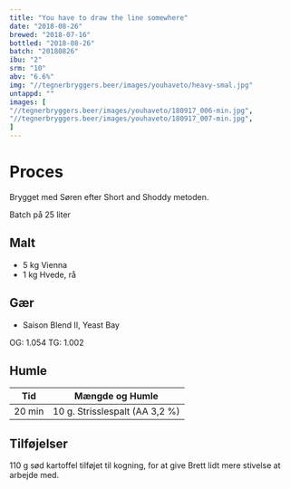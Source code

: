 ```yaml
---
title: "You have to draw the line somewhere"
date: "2018-08-26"
brewed: "2018-07-16"
bottled: "2018-08-26"
batch: "20180826"
ibu: "2"
srm: "10"
abv: "6.6%"
img: "//tegnerbryggers.beer/images/youhaveto/heavy-smal.jpg"
untappd: ""
images: [
"//tegnerbryggers.beer/images/youhaveto/180917_006-min.jpg",
"//tegnerbryggers.beer/images/youhaveto/180917_007-min.jpg",
]
---
```


# Proces

Brygget med Søren efter Short and Shoddy metoden.

Batch på 25 liter

## Malt

* 5 kg Vienna
* 1 kg Hvede, rå

## Gær

* Saison Blend II, Yeast Bay

OG: 1.054
TG: 1.002

## Humle

| Tid        | Mængde og Humle                |
| ---------- | ------------------------------ |
| 20 min     | 10 g. Strisslespalt (AA 3,2 %) |

## Tilføjelser

110 g sød kartoffel tilføjet til kogning, for at give Brett lidt mere stivelse at arbejde med.
